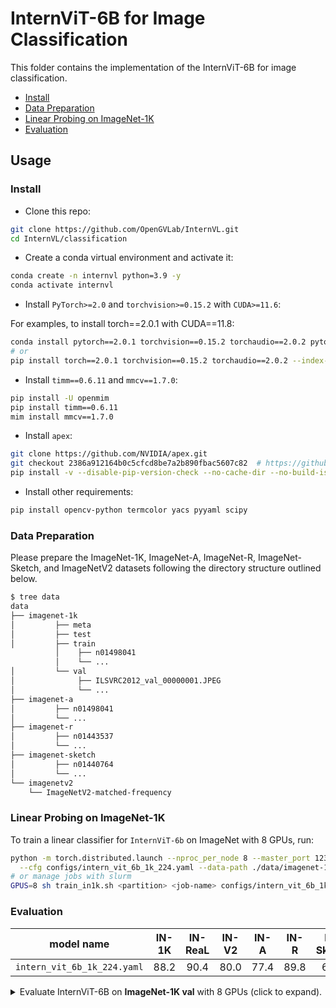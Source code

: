 # InternViT-6B for Image Classification

This folder contains the implementation of the InternViT-6B for image classification.

<!-- TOC -->

- [Install](#install)
- [Data Preparation](#data-preparation)
- [Linear Probing on ImageNet-1K](#linear-probing-on-imagenet-1k)
- [Evaluation](#evaluation)

<!-- TOC -->

## Usage

### Install

- Clone this repo:

```bash
git clone https://github.com/OpenGVLab/InternVL.git
cd InternVL/classification
```

- Create a conda virtual environment and activate it:

```bash
conda create -n internvl python=3.9 -y
conda activate internvl
```

- Install `PyTorch>=2.0` and `torchvision>=0.15.2` with `CUDA>=11.6`:

For examples, to install torch==2.0.1 with CUDA==11.8:

```bash
conda install pytorch==2.0.1 torchvision==0.15.2 torchaudio==2.0.2 pytorch-cuda=11.8 -c pytorch -c nvidia
# or
pip install torch==2.0.1 torchvision==0.15.2 torchaudio==2.0.2 --index-url https://download.pytorch.org/whl/cu118
```

- Install `timm==0.6.11` and `mmcv==1.7.0`:

```bash
pip install -U openmim
pip install timm==0.6.11
mim install mmcv==1.7.0
```

- Install `apex`:

```bash
git clone https://github.com/NVIDIA/apex.git
git checkout 2386a912164b0c5cfcd8be7a2b890fbac5607c82  # https://github.com/NVIDIA/apex/issues/1735
pip install -v --disable-pip-version-check --no-cache-dir --no-build-isolation --config-settings "--build-option=--cpp_ext" --config-settings "--build-option=--cuda_ext" ./
```

- Install other requirements:

```bash
pip install opencv-python termcolor yacs pyyaml scipy
```

### Data Preparation

Please prepare the ImageNet-1K, ImageNet-A, ImageNet-R, ImageNet-Sketch, and ImageNetV2 datasets following the directory structure outlined below.

```bash
$ tree data
data
├── imagenet-1k
│         ├── meta
│         ├── test
│         ├── train
          │    ├── n01498041
          │    └── ...
│         └── val
│              ├── ILSVRC2012_val_00000001.JPEG
│              └── ...
├── imagenet-a
│         ├── n01498041
│         └── ...
├── imagenet-r
│         ├── n01443537
│         └── ...
├── imagenet-sketch
│         ├── n01440764
│         └── ...
└── imagenetv2
    └── ImageNetV2-matched-frequency
```

### Linear Probing on ImageNet-1K


To train a linear classifier for `InternViT-6b` on ImageNet with 8 GPUs, run:

```bash
python -m torch.distributed.launch --nproc_per_node 8 --master_port 12345 main.py \
  --cfg configs/intern_vit_6b_1k_224.yaml --data-path ./data/imagenet-1k
# or manage jobs with slurm
GPUS=8 sh train_in1k.sh <partition> <job-name> configs/intern_vit_6b_1k_224.yaml --launcher slurm
```

### Evaluation

| model name | IN-1K | IN-ReaL | IN-V2 | IN-A | IN-R | IN-Sketch |
|--------|:------------------:|:------:|:------:| :------:|:------:|:------:|
| `intern_vit_6b_1k_224.yaml` | 88.2 | 90.4 | 80.0 | 77.4 | 89.8 | 69.0 |

<details>
  <summary>Evaluate InternViT-6B on <b>ImageNet-1K val</b> with 8 GPUs (click to expand).</summary>


```bash
python -m torch.distributed.launch --nproc_per_node 8 --master_port 12345 main.py --eval \
    --cfg configs/intern_vit_6b_1k_224.yaml --resume intern_vit_6b_224px_head.pth --data-path ./data/imagenet-1k
# or manage jobs with slurm
GPUS=8 sh train_in1k.sh <partition> <job-name> configs/intern_vit_6b_1k_224.yaml --eval \
    --resume intern_vit_6b_224px_head.pth --data-path ./data/imagenet-1k --launcher slurm
```

Expected results:

```
 * Acc@1 88.244 Acc@5 98.470
Accuracy of the network on the 50000 test images: 88.2%
```

</details>


